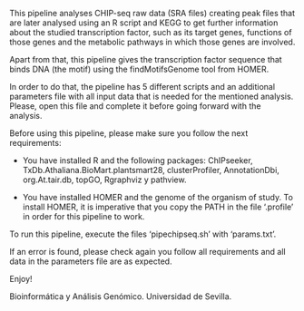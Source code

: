 
This pipeline analyses CHIP-seq raw data (SRA files) creating peak files that are later analysed using an R script and KEGG to get further information about the studied transcription factor, such as its target genes, functions of those genes and the metabolic pathways in which those genes are involved.

Apart from that, this pipeline gives the transcription factor sequence that binds DNA (the motif) using the findMotifsGenome tool from HOMER.


In order to do that, the pipeline has 5 different scripts and an additional parameters file with all input data that is needed for the mentioned analysis. Please, open this file and complete it before going forward with the analysis.


Before using this pipeline, please make sure you follow the next requirements:

- You have installed R and the following packages: ChIPseeker, TxDb.Athaliana.BioMart.plantsmart28, clusterProfiler, AnnotationDbi, org.At.tair.db, topGO, Rgraphviz y pathview.

- You have installed HOMER and the genome of the organism of study. To install HOMER, it is imperative that you copy the PATH in the file ‘.profile’ in order for this pipeline to work.


To run this pipeline, execute the files ‘pipechipseq.sh’ with ‘params.txt’.

If an error is found, please check again you follow all requirements and all data in the parameters file are as expected.


Enjoy!

Bioinformática y Análisis Genómico. Universidad de Sevilla.
